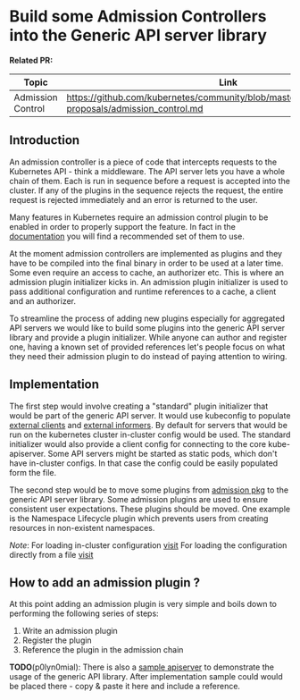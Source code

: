 # Build some Admission Controllers into the Generic API server library

**Related PR:**

| Topic | Link |
| ----- | ---- |
| Admission Control | https://github.com/kubernetes/community/blob/master/contributors/design-proposals/admission_control.md |

## Introduction

An admission controller is a piece of code that intercepts requests to the Kubernetes API - think a middleware.
The API server lets you have a whole chain of them. Each is run in sequence before a request is accepted 
into the cluster. If any of the plugins in the sequence rejects the request, the entire request is rejected 
immediately and an error is returned to the user.

Many features in Kubernetes require an admission control plugin to be enabled in order to properly support the feature. 
In fact in the [documentation](https://kubernetes.io/docs/admin/admission-controllers/#is-there-a-recommended-set-of-plug-ins-to-use) you will find 
a recommended set of them to use.

At the moment admission controllers are implemented as plugins and they have to be compiled into the 
final binary in order to be used at a later time. Some even require an access to cache, an authorizer etc.
This is where an admission plugin initializer kicks in. An admission plugin initializer is used to pass additional 
configuration and runtime references to a cache, a client and an authorizer.

To streamline the process of adding new plugins especially for aggregated API servers we would like to build some plugins 
into the generic API server library and provide a plugin initializer. While anyone can author and register one, having a known set of 
provided references let's people focus on what they need their admission plugin to do instead of paying attention to wiring.

## Implementation

The first step would involve creating a "standard" plugin initializer that would be part of the 
generic API server. It would use kubeconfig to populate 
[external clients](https://github.com/kubernetes/kubernetes/blob/master/pkg/kubeapiserver/admission/initializer.go#L29) 
and [external informers](https://github.com/kubernetes/kubernetes/blob/master/pkg/kubeapiserver/admission/initializer.go#L35). 
By default for servers that would be run on the kubernetes cluster in-cluster config would be used. 
The standard initializer would also provide a client config for connecting to the core kube-apiserver. 
Some API servers might be started as static pods, which don't have in-cluster configs. 
In that case the config could be easily populated form the file. 

The second step would be to move some plugins from [admission pkg](https://github.com/kubernetes/kubernetes/tree/master/plugin/pkg/admission) 
to the generic API server library. Some admission plugins are used to ensure consistent user expectations. 
These plugins should be moved. One example is the Namespace Lifecycle plugin which prevents users 
from creating resources in non-existent namespaces.

*Note*:
For loading in-cluster configuration [visit](https://github.com/kubernetes/kubernetes/blob/master/staging/src/k8s.io/client-go/examples/in-cluster-client-configuration/main.go)
 For loading the configuration directly from a file [visit](https://github.com/kubernetes/kubernetes/blob/master/staging/src/k8s.io/client-go/examples/out-of-cluster-client-configuration/main.go)
 
## How to add an admission plugin ?
 At this point adding an admission plugin is very simple and boils down to performing the 
following series of steps:
 1. Write an admission plugin
 2. Register the plugin 
 3. Reference the plugin in the admission chain

**TODO**(p0lyn0mial): There is also a [sample apiserver](https://github.com/kubernetes/kubernetes/blob/master/staging/src/k8s.io/sample-apiserver/main.go) to demonstrate the usage of the generic API library. 
After implementation sample could would be placed there - copy & paste it here and include a reference.

